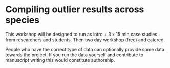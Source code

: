 # Compiling outlier results across species

This workshop will be designed to run as intro + 3 x 15 min case studies from researchers and students. Then two day workshop (free) and catered. 

People who have the correct type of data can optionally provide some data towards the project. If you run the data yourself and contribute to manuscript writing this would constitute authorship.
